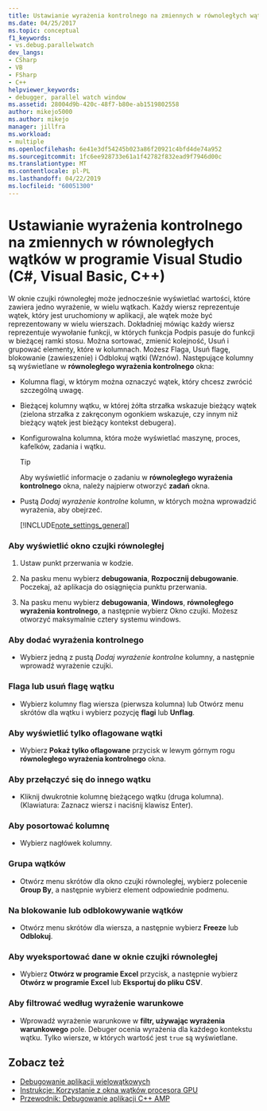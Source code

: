 ```yaml
---
title: Ustawianie wyrażenia kontrolnego na zmiennych w równoległych wątków | Dokumentacja firmy Microsoft
ms.date: 04/25/2017
ms.topic: conceptual
f1_keywords:
- vs.debug.parallelwatch
dev_langs:
- CSharp
- VB
- FSharp
- C++
helpviewer_keywords:
- debugger, parallel watch window
ms.assetid: 28004d9b-420c-48f7-b80e-ab1519802558
author: mikejo5000
ms.author: mikejo
manager: jillfra
ms.workload:
- multiple
ms.openlocfilehash: 6e41e3df54245b023a86f20921c4bfd4de74a952
ms.sourcegitcommit: 1fc6ee928733e61a1f42782f832ead9f7946d00c
ms.translationtype: MT
ms.contentlocale: pl-PL
ms.lasthandoff: 04/22/2019
ms.locfileid: "60051300"
---
```

# <a name="set-a-watch-on-variables-in-parallel-threads-in-visual-studio-c-visual-basic-c"></a>Ustawianie wyrażenia kontrolnego na zmiennych w równoległych wątków w programie Visual Studio (C#, Visual Basic, C++)
W oknie czujki równoległej może jednocześnie wyświetlać wartości, które zawiera jedno wyrażenie, w wielu wątkach. Każdy wiersz reprezentuje wątek, który jest uruchomiony w aplikacji, ale wątek może być reprezentowany w wielu wierszach. Dokładniej mówiąc każdy wiersz reprezentuje wywołanie funkcji, w których funkcja Podpis pasuje do funkcji w bieżącej ramki stosu. Można sortować, zmienić kolejność, Usuń i grupować elementy, które w kolumnach. Możesz Flaga, Usuń flagę, blokowanie (zawieszenie) i Odblokuj wątki (Wznów). Następujące kolumny są wyświetlane w **równoległego wyrażenia kontrolnego** okna:

- Kolumna flagi, w którym można oznaczyć wątek, który chcesz zwrócić szczególną uwagę.

- Bieżącej kolumny wątku, w której żółta strzałka wskazuje bieżący wątek (zielona strzałka z zakręconym ogonkiem wskazuje, czy innym niż bieżący wątek jest bieżący kontekst debugera).

- Konfigurowalna kolumna, która może wyświetlać maszynę, proces, kafelków, zadania i wątku.

  > [!TIP]
  >  Aby wyświetlić informacje o zadaniu w **równoległego wyrażenia kontrolnego** okna, należy najpierw otworzyć **zadań** okna.

- Pustą *Dodaj wyrażenie kontrolne* kolumn, w których można wprowadzić wyrażenia, aby obejrzeć.

  [!INCLUDE[note_settings_general](../data-tools/includes/note_settings_general_md.md)]

### <a name="to-display-the-parallel-watch-window"></a>Aby wyświetlić okno czujki równoległej

1. Ustaw punkt przerwania w kodzie.

2. Na pasku menu wybierz **debugowania**, **Rozpocznij debugowanie**. Poczekaj, aż aplikacja do osiągnięcia punktu przerwania.

3. Na pasku menu wybierz **debugowania**, **Windows**, **równoległego wyrażenia kontrolnego**, a następnie wybierz Okno czujki. Możesz otworzyć maksymalnie cztery systemu windows.

### <a name="to-add-a-watch-expression"></a>Aby dodać wyrażenia kontrolnego

- Wybierz jedną z pustą *Dodaj wyrażenie kontrolne* kolumny, a następnie wprowadź wyrażenie czujki.

### <a name="to-flag-or-unflag-a-thread"></a>Flaga lub usuń flagę wątku

- Wybierz kolumny flag wiersza (pierwsza kolumna) lub Otwórz menu skrótów dla wątku i wybierz pozycję **flagi** lub **Unflag**.

### <a name="to-display-only-flagged-threads"></a>Aby wyświetlić tylko oflagowane wątki

- Wybierz **Pokaż tylko oflagowane** przycisk w lewym górnym rogu **równoległego wyrażenia kontrolnego** okna.

### <a name="to-switch-to-another-thread"></a>Aby przełączyć się do innego wątku

- Kliknij dwukrotnie kolumnę bieżącego wątku (druga kolumna). (Klawiatura: Zaznacz wiersz i naciśnij klawisz Enter).

### <a name="to-sort-a-column"></a>Aby posortować kolumnę

- Wybierz nagłówek kolumny.

### <a name="to-group-threads"></a>Grupa wątków

- Otwórz menu skrótów dla okno czujki równoległej, wybierz polecenie **Group By**, a następnie wybierz element odpowiednie podmenu.

### <a name="to-freeze-or-thaw-threads"></a>Na blokowanie lub odblokowywanie wątków

- Otwórz menu skrótów dla wiersza, a następnie wybierz **Freeze** lub **Odblokuj**.

### <a name="to-export-the-data-in-the-parallel-watch-window"></a>Aby wyeksportować dane w oknie czujki równoległej

- Wybierz **Otwórz w programie Excel** przycisk, a następnie wybierz **Otwórz w programie Excel** lub **Eksportuj do pliku CSV**.

### <a name="to-filter-by-a-boolean-expression"></a>Aby filtrować według wyrażenie warunkowe

- Wprowadź wyrażenie warunkowe w **filtr, używając wyrażenia warunkowego** pole. Debuger ocenia wyrażenia dla każdego kontekstu wątku. Tylko wiersze, w których wartość jest `true` są wyświetlane.

## <a name="see-also"></a>Zobacz też
- [Debugowanie aplikacji wielowątkowych](../debugger/debug-multithreaded-applications-in-visual-studio.md)
- [Instrukcje: Korzystanie z okna wątków procesora GPU](../debugger/how-to-use-the-gpu-threads-window.md)
- [Przewodnik: Debugowanie aplikacji C++ AMP](/cpp/parallel/amp/walkthrough-debugging-a-cpp-amp-application)